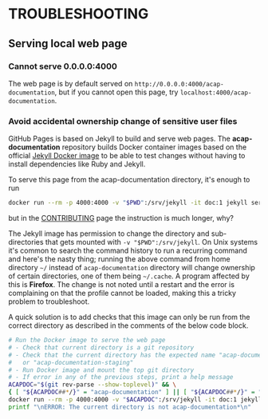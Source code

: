 # TROUBLESHOOTING

## Serving local web page

### Cannot serve 0.0.0.0:4000

The web page is by default served on `http://0.0.0.0:4000/acap-documentation`,
but if you cannot open this page, try `localhost:4000/acap-documentation`.

### Avoid accidental ownership change of sensitive user files

GitHub Pages is based on Jekyll to build and serve web pages. The
**acap-documentation** repository builds Docker container images based on the
official [Jekyll Docker image](https://hub.docker.com/r/jekyll) to be able to
test changes without having to install dependencies like Ruby and Jekyll.

To serve this page from the acap-documentation directory, it's enough to run

```sh
docker run --rm -p 4000:4000 -v "$PWD":/srv/jekyll -it doc:1 jekyll serve
```

but in the [CONTRIBUTING](./CONTRIBUTING.md#build-and-serve-documentation) page
the instruction is much longer, why?

The Jekyll image has permission to change the directory and sub-directories that
gets mounted with `-v "$PWD":/srv/jekyll`. On Unix systems it's common to
search the command history to run a recurring command and here's the nasty
thing; running the above command from home directory `~/` instead of
`acap-documentation` directory will change ownership of certain directories,
one of them being `~/.cache`. A program affected by this is **Firefox**. The
change is not noted until a restart and the error is complaining on that the
profile cannot be loaded, making this a tricky problem to troubleshoot.

A quick solution is to add checks that this image can only be run from the
correct directory as described in the comments of the below code block.

```sh
# Run the Docker image to serve the web page
# - Check that current directory is a git repository
# - Check that the current directory has the expected name "acap-documentation"
#   or "acap-documentation-staging"
# - Run Docker image and mount the top git directory
# - If error in any of the previous steps, print a help message
ACAPDOC="$(git rev-parse --show-toplevel)" && \
{ [ "${ACAPDOC##*/}" = "acap-documentation" ] || [ "${ACAPDOC##*/}" = "acap-documentation-staging" ] ; } && \
docker run --rm -p 4000:4000 -v "$ACAPDOC":/srv/jekyll -it doc:1 jekyll serve || \
printf "\nERROR: The current directory is not acap-documentation*\n"
```
